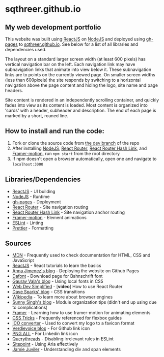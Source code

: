 # sqthreer.github.io
## My web development portfolio

This website was built using [ReactJS](https://create-react-app.dev/docs/getting-started) on
 [NodeJS](https://nodejs.org/en/) and deployed using [gh-pages](https://www.npmjs.com/package/gh-pages) to [sqthreer.github.io](https://sqthreer.github.io/about).
 See below for a list of all libraries and dependencies used.
 
 The layout on a standard larger screen width (at least 600 pixels) has vertical navigation bar on the left. Each navigation link may have subnavigation links that animate into view below it. These subnavigation links are to points on the currently viewed page. On smaller screen widths (less than 600pixels) the site responds by switching to a horizontal navigation above the page content and hiding the logo, site name and page headers.

 Site content is rendered in an independently scrolling container, and quickly fades into view as its content is loaded. Most content is organized into 'cards' with a header, subheader and description. The end of each page is marked by a short, rouned line.

## How to install and run the code:

1. Fork or clone the source code from [the dev branch](https://github.com/sqthreer/sqthreer.github.io) of the repo
2. After installing [NodeJS](https://nodejs.org/en/), [React Router](https://www.npmjs.com/package/react-router), [React Router Hash Link](https://www.npmjs.com/package/react-router-hash-link), and [Framer-motion](https://www.npmjs.com/package/framer-motion), run `npm start` from the root directory
3. If npm doesn't open a browser automatically, open one and navigate to `localhost:3000`

## Libraries/Dependencies
- [ReactJS](https://create-react-app.dev/docs/getting-started) - UI building
- [NodeJS](https://nodejs.org/en/) - Runtime
- [gh-pages](https://www.npmjs.com/package/gh-pages) - Deployment
- [React Router](https://www.npmjs.com/package/react-router) - Site navigation routing
- [React Router Hash Link](https://www.npmjs.com/package/react-router-hash-link) - Site navigation anchor routing
- [Framer-motion](https://www.npmjs.com/package/framer-motion) - Element animations
- [ESLint](https://eslint.org/) - Linting
- [Prettier](https://prettier.io/) - Formatting

## Sources

- [MDN](https://developer.mozilla.org/en-US/) - Frequently used to check documentation for HTML, CSS and JavaScript
- [ReactJS](https://create-react-app.dev/docs/getting-started) - React tutorials to learn the basics
- [Anna Jimenez's blog](https://medium.com/@anna.tech/how-to-deploy-your-react-app-to-github-pages-ddab42743367) - Deploying the website on Github Pages
- [Dafont](https://www.dafontfree.io/download/bahnschrift/) - Download page for Bahnschrift font
- [Gaurav Vala's blog](https://dev.to/gaurav444/how-to-use-local-fonts-in-css-fbg) - Using local fonts in CSS 
- [Web Dev Simplified](https://www.youtube.com/watch?v=Ul3y1LXxzdU&ab_channel=WebDevSimplified) - [**video**] How to use React Router
- [Dave Sparks' blog](https://code.tutsplus.com/tutorials/css-fundamentals-css3-transitions--pre-10922) - CSS transitions
- [Wikipedia](https://en.wikipedia.org/wiki/Comparison_of_browser_engines) - To learn more about browser engines
- [Sunny Singh's blog](https://sunnysingh.io/blog/javascript-import-from-folder) - Module organization tips (didn't end up using due to complications)
- [Framer](https://www.framer.com/docs/introduction/) - Learning how to use framer-motion for animating elements
- [CSS Tricks](https://css-tricks.com/) - Frequently referenced for flexbox guides
- [ICO converter](https://www.icoconverter.com/) - Used to convert my logo to a favicon format
- [Verdievoice blog](https://verdievoice.blogspot.com/2021/06/github-logo-png-discover-49-free-github.html) - For Github link icon
- [PNG ALL](https://www.pngall.com/linkedin-png) - For Linkedin link icon
- [Querythreads](https://www.querythreads.com/how-to-disable-es-lint-react-prop-types-rule-in-a-file/) - Disabling irrelevant rules in ESLint
- [Sitepoint](https://www.sitepoint.com/how-to-use-aria-effectively-with-html5/) - Using Aria effectively
- [Jamie Juviler](https://blog.hubspot.com/website/span-vs-div) - Understanding div and span elements
